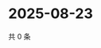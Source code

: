 # 2025-08-23

共 0 条

<!-- BEGIN ZHIHUQUESTIONS -->
<!-- 最后更新时间 Sat Aug 23 2025 07:10:41 GMT+0800 (China Standard Time) -->

<!-- END ZHIHUQUESTIONS -->
